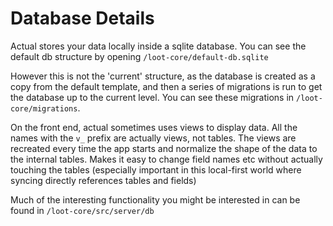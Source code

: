 # Database Details

Actual stores your data locally inside a sqlite database. You can see the default db structure by opening `/loot-core/default-db.sqlite`

However this is not the 'current' structure, as the database is created as a copy from the default template, and then a series of migrations is run to get the database up to the current level. You can see these migrations in `/loot-core/migrations`.

On the front end, actual sometimes uses views to display data. All the names with the `v_` prefix are actually views, not tables. The views are recreated every time the app starts and normalize the shape of the data to the internal tables. Makes it easy to change field names etc without actually touching the tables (especially important in this local-first world where syncing directly references tables and fields)

Much of the interesting functionality you might be interested in can be found in `/loot-core/src/server/db`
